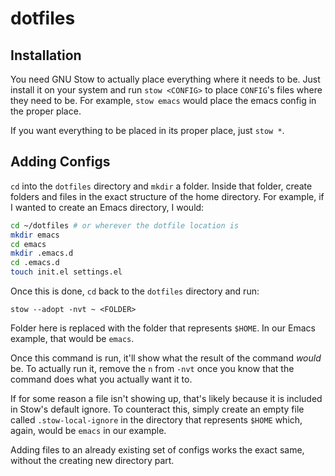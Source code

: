 # dotfiles
## Installation
You need GNU Stow to actually place everything where it needs to be. Just
install it on your system and run `stow <CONFIG>` to place `CONFIG`'s files
where they need to be. For example, `stow emacs` would place the emacs config
in the proper place.

If you want everything to be placed in its proper place, just `stow *`.

## Adding Configs
`cd` into the `dotfiles` directory and `mkdir` a folder. Inside that folder,
create folders and files in the exact structure of the home directory. For
example, if I wanted to create an Emacs directory, I would:

```sh
cd ~/dotfiles # or wherever the dotfile location is
mkdir emacs
cd emacs
mkdir .emacs.d
cd .emacs.d
touch init.el settings.el
```

Once this is done, `cd` back to the `dotfiles` directory and run:

```
stow --adopt -nvt ~ <FOLDER>
```

Folder here is replaced with the folder that represents `$HOME`. In our Emacs
example, that would be `emacs`.

Once this command is run, it'll show what the result of the command *would* be.
To actually run it, remove the `n` from `-nvt` once you know that the command
does what you actually want it to.

If for some reason a file isn't showing up, that's likely because it is
included in Stow's default ignore. To counteract this, simply create an empty
file called `.stow-local-ignore` in the directory that represents `$HOME`
which, again, would be `emacs` in our example.

Adding files to an already existing set of configs works the exact same,
without the creating new directory part.
